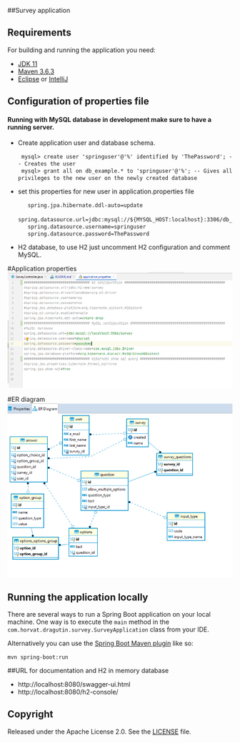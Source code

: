 ##Survey application

## Requirements

For building and running the application you need:

- [JDK 11](https://www.oracle.com/java/technologies/javase-jdk11-downloads.html)
- [Maven 3.6.3](https://maven.apache.org)
- [Eclipse](https://www.eclipse.org/downloads/) or [IntelliJ](https://www.jetbrains.com/idea/download/#section=windows)

## Configuration of properties file

#### Running with MySQL database in development make sure to have a running server.
- Create application user and database schema.

  ```mysql> create database db_example; -- Creates the new database
   mysql> create user 'springuser'@'%' identified by 'ThePassword'; -- Creates the user
   mysql> grant all on db_example.* to 'springuser'@'%'; -- Gives all privileges to the new user on the newly created database
    ```
- set this properties for new user in application.properties file 
    
    ```
       spring.jpa.hibernate.ddl-auto=update
       spring.datasource.url=jdbc:mysql://${MYSQL_HOST:localhost}:3306/db_example
       spring.datasource.username=springuser
       spring.datasource.password=ThePassword
  ```
    
- H2 database, to use H2 just uncomment H2 configuration and comment MySQL.

#Application properties
![application.properties](/properties_file.PNG)
 
#ER diagram
![Application ER Diagram](/Survey_ER_Diagram.PNG)

## Running the application locally

There are several ways to run a Spring Boot application on your local machine. One way is to execute the `main` method in the `com.horvat.dragutin.survey.SurveyApplication` class from your IDE.

Alternatively you can use the [Spring Boot Maven plugin](https://docs.spring.io/spring-boot/docs/current/reference/html/build-tool-plugins-maven-plugin.html) like so:

```shell
mvn spring-boot:run
```
##URL for documentation and H2 in memory database
 - http://localhost:8080/swagger-ui.html
 - http://localhost:8080/h2-console/

 
 ## Copyright
 
 Released under the Apache License 2.0. See the [LICENSE](https://github.com/codecentric/springboot-sample-app/blob/master/LICENSE) file.